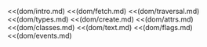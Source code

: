 <<(dom/intro.md)
<<(dom/fetch.md)
<<(dom/traversal.md)
<<(dom/types.md)
<<(dom/create.md)
<<(dom/attrs.md)
<<(dom/classes.md)
<<(dom/text.md)
<<(dom/flags.md)
<<(dom/events.md)

